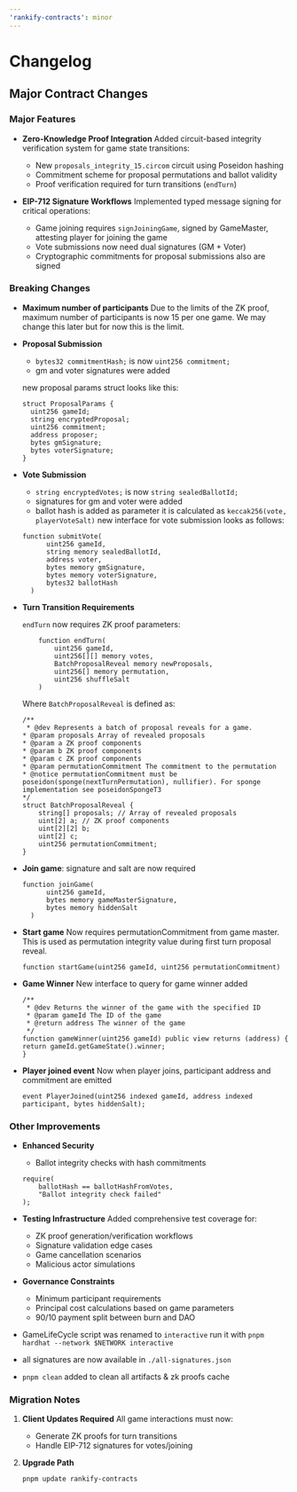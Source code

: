 ```yaml
---
'rankify-contracts': minor
---
```


# Changelog

## Major Contract Changes

### Major Features

- **Zero-Knowledge Proof Integration**
  Added circuit-based integrity verification system for game state transitions:

  - New `proposals_integrity_15.circom` circuit using Poseidon hashing
  - Commitment scheme for proposal permutations and ballot validity
  - Proof verification required for turn transitions (`endTurn`)

- **EIP-712 Signature Workflows**
  Implemented typed message signing for critical operations:
  - Game joining requires `signJoiningGame`, signed by GameMaster, attesting player for joining the game
  - Vote submissions now need dual signatures (GM + Voter)
  - Cryptographic commitments for proposal submissions also are signed

### Breaking Changes

- **Maximum number of participants**
  Due to the limits of the ZK proof, maximum number of participants is now 15 per one game.
  We may change this later but for now this is the limit.


- **Proposal Submission**

  - `bytes32 commitmentHash;` is now `uint256 commitment;`
  - gm and voter signatures were added

  new proposal params struct looks like this:

  ```solidity
  struct ProposalParams {
    uint256 gameId;
    string encryptedProposal;
    uint256 commitment;
    address proposer;
    bytes gmSignature;
    bytes voterSignature;
  }
  ```

- **Vote Submission**

  - `string encryptedVotes;` is now `string sealedBallotId;`
  - signatures for gm and voter were added
  - ballot hash is added as parameter it is calculated as `keccak256(vote, playerVoteSalt)`
    new interface for vote submission looks as follows:

  ```solidity
  function submitVote(
        uint256 gameId,
        string memory sealedBallotId,
        address voter,
        bytes memory gmSignature,
        bytes memory voterSignature,
        bytes32 ballotHash
    )
  ```

- **Turn Transition Requirements**

    `endTurn` now requires ZK proof parameters:

    ```solidity
        function endTurn(
            uint256 gameId,
            uint256[][] memory votes,
            BatchProposalReveal memory newProposals,
            uint256[] memory permutation,
            uint256 shuffleSalt
        )
    ```

    Where `BatchProposalReveal` is defined as:

    ```solidity
    /**
     * @dev Represents a batch of proposal reveals for a game.
    * @param proposals Array of revealed proposals
    * @param a ZK proof components
    * @param b ZK proof components
    * @param c ZK proof components
    * @param permutationCommitment The commitment to the permutation
    * @notice permutationCommitment must be poseidon(sponge(nextTurnPermutation), nullifier). For sponge implementation see poseidonSpongeT3
    */
    struct BatchProposalReveal {
        string[] proposals; // Array of revealed proposals
        uint[2] a; // ZK proof components
        uint[2][2] b;
        uint[2] c;
        uint256 permutationCommitment;
    }
    ```

- **Join game**: signature and salt are now required

  ```solidity
  function joinGame(
        uint256 gameId,
        bytes memory gameMasterSignature,
        bytes memory hiddenSalt
    )
  ```

- **Start game**
  Now requires permutationCommitment from game master. This is used as permutation integrity value during first turn proposal reveal.

  ```solidity
  function startGame(uint256 gameId, uint256 permutationCommitment)
  ```

- **Game Winner**
  New interface to query for game winner added

    ```solidity
    /**
     * @dev Returns the winner of the game with the specified ID
     * @param gameId The ID of the game
     * @return address The winner of the game
     */
    function gameWinner(uint256 gameId) public view returns (address) {
    return gameId.getGameState().winner;
    }
    ```

- **Player joined event**
  Now when player joins, participant address and commitment are emitted

  ```solidity
  event PlayerJoined(uint256 indexed gameId, address indexed participant, bytes hiddenSalt);
  ```

### Other Improvements

- **Enhanced Security**

  - Ballot integrity checks with hash commitments

  ```solidity
  require(
      ballotHash == ballotHashFromVotes,
      "Ballot integrity check failed"
  );
  ```

- **Testing Infrastructure**
  Added comprehensive test coverage for:

  - ZK proof generation/verification workflows
  - Signature validation edge cases
  - Game cancellation scenarios
  - Malicious actor simulations

- **Governance Constraints**
  - Minimum participant requirements
  - Principal cost calculations based on game parameters
  - 90/10 payment split between burn and DAO


- GameLifeCycle script was renamed to `interactive` run it with
`pnpm hardhat --network $NETWORK interactive`

- all signatures are now available in `./all-signatures.json`
- `pnpm clean` added to clean all artifacts & zk proofs cache

### Migration Notes

1. **Client Updates Required**
   All game interactions must now:

   - Generate ZK proofs for turn transitions
   - Handle EIP-712 signatures for votes/joining

2. **Upgrade Path**
   ```bash
   pnpm update rankify-contracts
   ```
